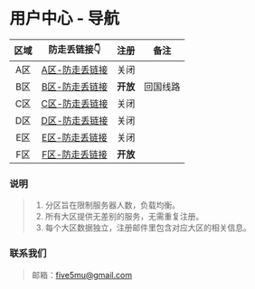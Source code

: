 # 用户中心 - 导航

| 区域 | 防走丢链接👇 | 注册 | 备注 |
| :----: | :----: | :----: | :----: |
| A区 | [A区-防走丢链接](https://github.com/five5mu/shadowsocks/blob/a/a.md) | 关闭 | | 
| B区 | [B区-防走丢链接](https://github.com/five5mu/shadowsocks/blob/b/b.md) | <b>开放</b> | 回国线路 | 
| C区 | [C区-防走丢链接](https://github.com/five5mu/shadowsocks/blob/c/c.md) | 关闭| | 
| D区 | [D区-防走丢链接](https://github.com/five5mu/shadowsocks/blob/d/d.md) | 关闭 | | 
| E区 | [E区-防走丢链接](https://github.com/five5mu/shadowsocks/blob/e/e.md) | 关闭 | | 
| F区 | [F区-防走丢链接](https://github.com/five5mu/shadowsocks/blob/f/f.md) | <b>开放</b> | | 

### 说明

> 1. 分区旨在限制服务器人数，负载均衡。
> 2. 所有大区提供无差别的服务，无需重复注册。
> 3. 每个大区数据独立，注册邮件里包含对应大区的相关信息。

### 联系我们

> 邮箱：five5mu@gmail.com
